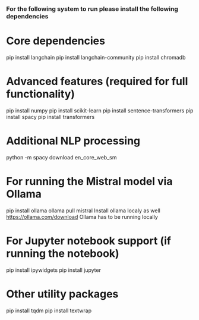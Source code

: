 ### For the following system to run please install the following dependencies

# Core dependencies
pip install langchain
pip install langchain-community
pip install chromadb

# Advanced features (required for full functionality)
pip install numpy
pip install scikit-learn
pip install sentence-transformers
pip install spacy
pip install transformers

# Additional NLP processing
python -m spacy download en_core_web_sm

# For running the Mistral model via Ollama
pip install ollama
ollama pull mistral
Install ollama localy as well https://ollama.com/download
Ollama has to be running locally

# For Jupyter notebook support (if running the notebook)
pip install ipywidgets
pip install jupyter

# Other utility packages
pip install tqdm
pip install textwrap

